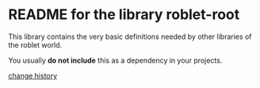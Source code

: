 
# README for the library roblet-root

This library contains the very basic definitions needed by other libraries
of the roblet world.

You usually **do not include** this as a dependency in your projects.


[change history](CHANGES.md)